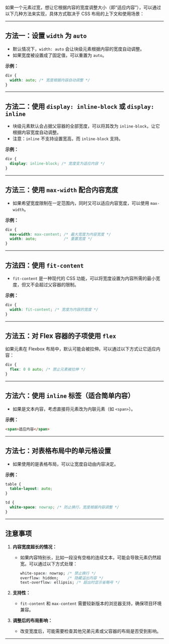 如果一个元素过宽，想让它根据内容的宽度调整大小（即“适应内容”），可以通过以下几种方法来实现，具体方式取决于 CSS 布局的上下文和使用场景：

---

## **方法一：设置 `width` 为 `auto`**

- 默认情况下，`width: auto` 会让块级元素根据内容的宽度自动调整。
- 如果宽度被设置成了固定值，可以重置为 `auto`。

**示例：**

```css
div {
  width: auto; /* 宽度根据内容自动调整 */
}
```

---

## **方法二：使用 `display: inline-block` 或 `display: inline`**

- 块级元素默认会占据父容器的全部宽度，可以将其改为 `inline-block`，让它根据内容宽度自动调整。
- 注意：`inline` 不支持设置宽高，而 `inline-block` 支持。

**示例：**

```css
div {
  display: inline-block; /* 宽度变为适应内容 */
}
```

---

## **方法三：使用 `max-width` 配合内容宽度**

- 如果希望宽度限制在一定范围内，同时又可以适应内容宽度，可以使用 `max-width`。

**示例：**

```css
div {
  max-width: max-content; /* 最大宽度为内容宽度 */
  width: auto;            /* 重置宽度 */
}
```

---

## **方法四：使用 `fit-content`**

- `fit-content` 是一种现代的 CSS 功能，可以将宽度设置为内容所需的最小宽度，但又不会超过父容器的限制。

**示例：**

```css
div {
  width: fit-content; /* 宽度为内容的宽度 */
}
```

---

## **方法五：对 Flex 容器的子项使用 `flex`**

如果元素在 Flexbox 布局中，默认可能会被拉伸。可以通过以下方式让它适应内容：

```css
div {
  flex: 0 0 auto; /* 禁止元素被拉伸 */
}
```

---

## **方法六：使用 `inline` 标签（适合简单内容）**

- 如果是文本内容，考虑直接将元素改为内联元素（如 `<span>`）。

**示例：**

```html
<span>适应内容</span>
```

---

## **方法七：对表格布局中的单元格设置**

- 如果使用的是表格布局，可以让宽度自动由内容决定。

**示例：**

```css
table {
  table-layout: auto;
}

td {
  white-space: nowrap; /* 防止换行，宽度根据内容调整 */
}
```

---

## **注意事项**

1. **内容宽度超长的情况：**
    
    - 如果内容特别长，比如一段没有空格的连续文本，可能会导致元素仍然超宽。可以通过以下方式处理：
        
        ```css
        white-space: nowrap; /* 禁止换行 */
        overflow: hidden;    /* 隐藏溢出内容 */
        text-overflow: ellipsis; /* 超出时显示省略号 */
        ```
        
2. **支持性：**
    
    - `fit-content` 和 `max-content` 需要较新版本的浏览器支持，确保项目环境兼容。
3. **调整后的布局影响：**
    
    - 改变宽度后，可能需要检查其他兄弟元素或父容器的布局是否受到影响。

---
